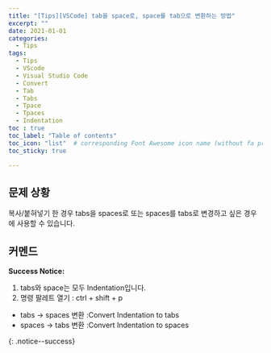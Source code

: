 ```yaml
---
title: "[Tips][VSCode] tab을 space로, space를 tab으로 변환하는 방법"
excerpt: ""
date: 2021-01-01
categories:
  - Tips
tags:
  - Tips
  - VScode
  - Visual Studio Code
  - Convert
  - Tab
  - Tabs
  - Tpace
  - Tpaces
  - Indentation
toc : true
toc_label: "Table of contents"
toc_icon: "list"  # corresponding Font Awesome icon name (without fa prefix)
toc_sticky: true

---
```


## 문제 상황

복사/붙혀넣기 한 경우 tabs을 spaces로 또는 spaces를 tabs로 변경하고 싶은 경우에 사용할 수 있습니다.

## 커멘드

**Success Notice:**  

1. tabs와 space는 모두 Indentation입니다.
2. 명령 팔레트 열기 : ctrl + shift + p
  - tabs -> spaces 변환 :Convert Indentation to tabs
  - spaces -> tabs 변환 :Convert Indentation to spaces

{: .notice--success}
 
